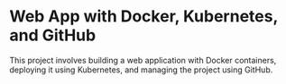 # Web App with Docker, Kubernetes, and GitHub
This project involves building a web application with Docker containers, deploying it using Kubernetes, and managing the project using GitHub.
